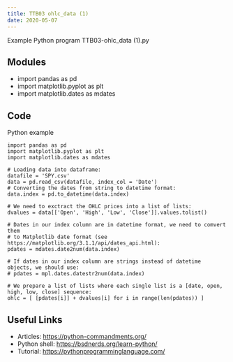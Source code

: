 ```yaml
---
title: TTB03 ohlc_data (1)
date: 2020-05-07
---
```

Example Python program TTB03-ohlc_data (1).py

## Modules

* import pandas as pd
* import matplotlib.pyplot as plt
* import matplotlib.dates as mdates

## Code

Python example

    import pandas as pd
    import matplotlib.pyplot as plt
    import matplotlib.dates as mdates
    
    # Loading data into dataframe:
    datafile = 'SPY.csv'
    data = pd.read_csv(datafile, index_col = 'Date')
    # Converting the dates from string to datetime format:
    data.index = pd.to_datetime(data.index)
    
    # We need to exctract the OHLC prices into a list of lists:
    dvalues = data[['Open', 'High', 'Low', 'Close']].values.tolist()
    
    # Dates in our index column are in datetime format, we need to comvert them 
    # to Matplotlib date format (see https://matplotlib.org/3.1.1/api/dates_api.html):
    pdates = mdates.date2num(data.index)
    
    # If dates in our index column are strings instead of datetime objects, we should use:
    # pdates = mpl.dates.datestr2num(data.index)
    
    # We prepare a list of lists where each single list is a [date, open, high, low, close] sequence:
    ohlc = [ [pdates[i]] + dvalues[i] for i in range(len(pdates)) ]

## Useful Links

- Articles: https://python-commandments.org/
- Python shell: https://bsdnerds.org/learn-python/
- Tutorial: https://pythonprogramminglanguage.com/
